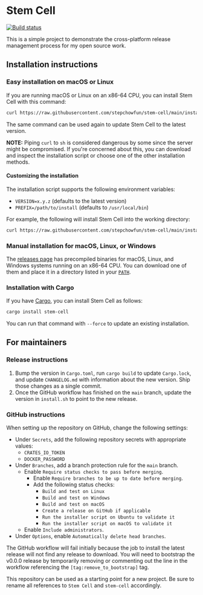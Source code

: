 # Stem Cell

[![Build status](https://github.com/stepchowfun/stem-cell/workflows/Continuous%20integration/badge.svg?branch=main)](https://github.com/stepchowfun/stem-cell/actions?query=branch%3Amain)

This is a simple project to demonstrate the cross-platform release management process for my open source work.

## Installation instructions

### Easy installation on macOS or Linux

If you are running macOS or Linux on an x86-64 CPU, you can install Stem Cell with this command:

```sh
curl https://raw.githubusercontent.com/stepchowfun/stem-cell/main/install.sh -LSfs | sh
```

The same command can be used again to update Stem Cell to the latest version.

**NOTE:** Piping `curl` to `sh` is considered dangerous by some since the server might be compromised. If you're concerned about this, you can download and inspect the installation script or choose one of the other installation methods.

#### Customizing the installation

The installation script supports the following environment variables:

- `VERSION=x.y.z` (defaults to the latest version)
- `PREFIX=/path/to/install` (defaults to `/usr/local/bin`)

For example, the following will install Stem Cell into the working directory:

```sh
curl https://raw.githubusercontent.com/stepchowfun/stem-cell/main/install.sh -LSfs | PREFIX=. sh
```

### Manual installation for macOS, Linux, or Windows

The [releases page](https://github.com/stepchowfun/stem-cell/releases) has precompiled binaries for macOS, Linux, and Windows systems running on an x86-64 CPU. You can download one of them and place it in a directory listed in your [`PATH`](https://en.wikipedia.org/wiki/PATH_\(variable\)).

### Installation with Cargo

If you have [Cargo](https://doc.rust-lang.org/cargo/), you can install Stem Cell as follows:

```sh
cargo install stem-cell
```

You can run that command with `--force` to update an existing installation.

## For maintainers

### Release instructions

1. Bump the version in `Cargo.toml`, run `cargo build` to update `Cargo.lock`, and update `CHANGELOG.md` with information about the new version. Ship those changes as a single commit.
2. Once the GitHub workflow has finished on the `main` branch, update the version in `install.sh` to point to the new release.

### GitHub instructions

When setting up the repository on GitHub, change the following settings:

- Under `Secrets`, add the following repository secrets with appropriate values:
  - `CRATES_IO_TOKEN`
  - `DOCKER_PASSWORD`
- Under `Branches`, add a branch protection rule for the `main` branch.
  - Enable `Require status checks to pass before merging`.
    - Enable `Require branches to be up to date before merging`.
    - Add the following status checks:
      - `Build and test on Linux`
      - `Build and test on Windows`
      - `Build and test on macOS`
      - `Create a release on GitHub if applicable`
      - `Run the installer script on Ubuntu to validate it`
      - `Run the installer script on macOS to validate it`
  - Enable `Include administrators`.
- Under `Options`, enable `Automatically delete head branches`.

The GitHub workflow will fail initially because the job to install the latest release will not find any release to download. You will need to bootstrap the v0.0.0 release by temporarily removing or commenting out the line in the workflow referencing the `[tag:remove_to_bootstrap]` tag.

This repository can be used as a starting point for a new project. Be sure to rename all references to `Stem Cell` and `stem-cell` accordingly.

